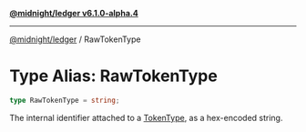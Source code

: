 [**@midnight/ledger v6.1.0-alpha.4**](../README.md)

***

[@midnight/ledger](../globals.md) / RawTokenType

# Type Alias: RawTokenType

```ts
type RawTokenType = string;
```

The internal identifier attached to a [TokenType](TokenType.md), as a hex-encoded string.
